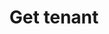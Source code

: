 ---
title: Get tenant
excerpt: Retrieves an existing tenant from the Redfast platform.
api:
  file: oas_get_tenant.yaml
  operationId: get_v1-tenants-external-tenant-id
hidden: false
---